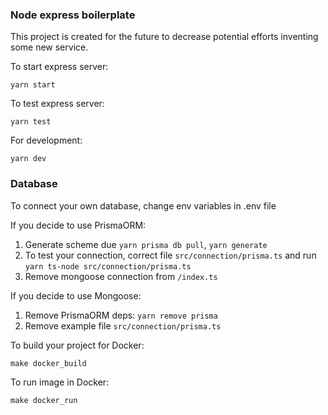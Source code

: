 ### Node express boilerplate

This project is created for the future to decrease potential efforts inventing some new service.

To start express server:

`yarn start`

To test express server:

`yarn test`

For development:

`yarn dev`


### Database

To connect your own database, change env variables in .env file

If you decide to use PrismaORM:

1. Generate scheme due `yarn prisma db pull`, `yarn generate`
2. To test your connection, correct file `src/connection/prisma.ts` and run `yarn ts-node src/connection/prisma.ts`
3. Remove mongoose connection from `/index.ts`

If you decide to use Mongoose:

1. Remove PrismaORM deps: `yarn remove prisma`
2. Remove example file `src/connection/prisma.ts`

To build your project for Docker:

`make docker_build`

To run image in Docker:

`make docker_run`
